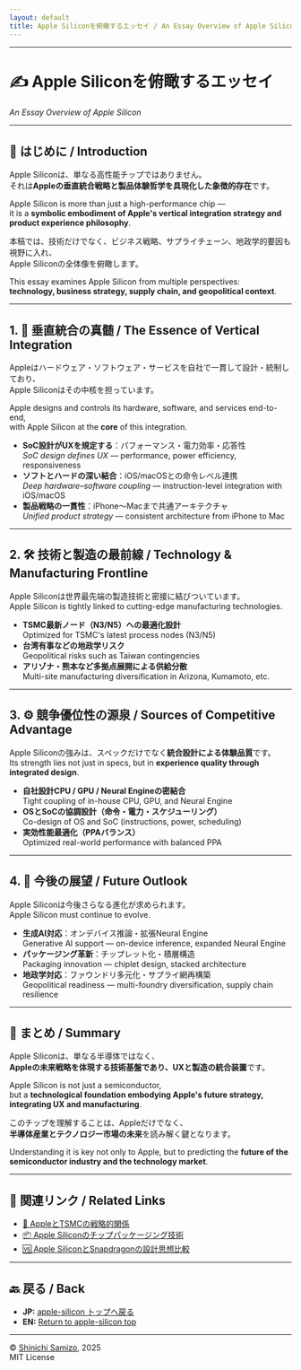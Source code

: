 ```yaml
---
layout: default
title: Apple Siliconを俯瞰するエッセイ / An Essay Overview of Apple Silicon
---
```


---

# ✍️ Apple Siliconを俯瞰するエッセイ  
*An Essay Overview of Apple Silicon*

---

## 📖 はじめに / Introduction

Apple Siliconは、単なる高性能チップではありません。  
それは**Appleの垂直統合戦略と製品体験哲学を具現化した象徴的存在**です。

Apple Silicon is more than just a high-performance chip —  
it is a **symbolic embodiment of Apple's vertical integration strategy and product experience philosophy**.

本稿では、技術だけでなく、ビジネス戦略、サプライチェーン、地政学的要因も視野に入れ、  
Apple Siliconの全体像を俯瞰します。

This essay examines Apple Silicon from multiple perspectives:  
**technology, business strategy, supply chain, and geopolitical context**.

---

## 1. 🧩 垂直統合の真髄 / The Essence of Vertical Integration

Appleはハードウェア・ソフトウェア・サービスを自社で一貫して設計・統制しており、  
Apple Siliconはその中核を担っています。

Apple designs and controls its hardware, software, and services end-to-end,  
with Apple Silicon at the **core** of this integration.

- **SoC設計がUXを規定する**：パフォーマンス・電力効率・応答性  
  *SoC design defines UX* — performance, power efficiency, responsiveness
- **ソフトとハードの深い結合**：iOS/macOSとの命令レベル連携  
  *Deep hardware–software coupling* — instruction-level integration with iOS/macOS
- **製品戦略の一貫性**：iPhone〜Macまで共通アーキテクチャ  
  *Unified product strategy* — consistent architecture from iPhone to Mac

---

## 2. 🛠 技術と製造の最前線 / Technology & Manufacturing Frontline

Apple Siliconは世界最先端の製造技術と密接に結びついています。  
Apple Silicon is tightly linked to cutting-edge manufacturing technologies.

- **TSMC最新ノード（N3/N5）への最適化設計**  
  Optimized for TSMC's latest process nodes (N3/N5)
- **台湾有事などの地政学リスク**  
  Geopolitical risks such as Taiwan contingencies
- **アリゾナ・熊本など多拠点展開による供給分散**  
  Multi-site manufacturing diversification in Arizona, Kumamoto, etc.

---

## 3. ⚙️ 競争優位性の源泉 / Sources of Competitive Advantage

Apple Siliconの強みは、スペックだけでなく**統合設計による体験品質**です。  
Its strength lies not just in specs, but in **experience quality through integrated design**.

- **自社設計CPU / GPU / Neural Engineの密結合**  
  Tight coupling of in-house CPU, GPU, and Neural Engine
- **OSとSoCの協調設計（命令・電力・スケジューリング）**  
  Co-design of OS and SoC (instructions, power, scheduling)
- **実効性能最適化（PPAバランス）**  
  Optimized real-world performance with balanced PPA

---

## 4. 🔭 今後の展望 / Future Outlook

Apple Siliconは今後さらなる進化が求められます。  
Apple Silicon must continue to evolve.

- **生成AI対応**：オンデバイス推論・拡張Neural Engine  
  Generative AI support — on-device inference, expanded Neural Engine
- **パッケージング革新**：チップレット化・積層構造  
  Packaging innovation — chiplet design, stacked architecture
- **地政学対応**：ファウンドリ多元化・サプライ網再構築  
  Geopolitical readiness — multi-foundry diversification, supply chain resilience

---

## 🧾 まとめ / Summary

Apple Siliconは、単なる半導体ではなく、  
**Appleの未来戦略を体現する技術基盤であり、UXと製造の統合装置**です。

Apple Silicon is not just a semiconductor,  
but a **technological foundation embodying Apple's future strategy, integrating UX and manufacturing**.

このチップを理解することは、Appleだけでなく、  
**半導体産業とテクノロジー市場の未来**を読み解く鍵となります。

Understanding it is key not only to Apple, but to predicting the **future of the semiconductor industry and the technology market**.

---

## 🔗 関連リンク / Related Links
- [🤝 AppleとTSMCの戦略的関係](./tsmc_relation.md)  
- [📦 Apple Siliconのチップパッケージング技術](./packaging.md)  
- [🆚 Apple SiliconとSnapdragonの設計思想比較](./apple_vs_snapdragon.md)  

---

## 🔙 戻る / Back
- **JP:** [apple-silicon トップへ戻る](./index.md)  
- **EN:** [Return to apple-silicon top](./index.md)

---

© [Shinichi Samizo](https://github.com/Samizo-AITL), 2025  
MIT License
